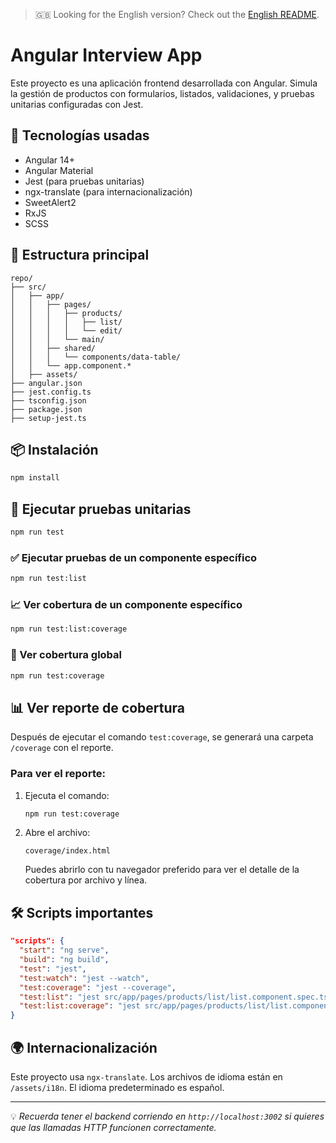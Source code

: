 > 🇬🇧 Looking for the English version? Check out the [English README](./README.md).

# Angular Interview App

Este proyecto es una aplicación frontend desarrollada con Angular. Simula la gestión de productos con formularios, listados, validaciones, y pruebas unitarias configuradas con Jest.

## 🚀 Tecnologías usadas

- Angular 14+
- Angular Material
- Jest (para pruebas unitarias)
- ngx-translate (para internacionalización)
- SweetAlert2
- RxJS
- SCSS

## 📁 Estructura principal

```
repo/
├── src/
│   ├── app/
│   │   ├── pages/
│   │   │   ├── products/
│   │   │   │   ├── list/
│   │   │   │   └── edit/
│   │   │   └── main/
│   │   ├── shared/
│   │   │   └── components/data-table/
│   │   └── app.component.*
│   ├── assets/
├── angular.json
├── jest.config.ts
├── tsconfig.json
├── package.json
├── setup-jest.ts
```

## 📦 Instalación

```bash
npm install
```

## 🧪 Ejecutar pruebas unitarias

```bash
npm run test
```

### ✅ Ejecutar pruebas de un componente específico

```bash
npm run test:list
```

### 📈 Ver cobertura de un componente específico

```bash
npm run test:list:coverage
```

### 🧪 Ver cobertura global

```bash
npm run test:coverage
```

## 📊 Ver reporte de cobertura

Después de ejecutar el comando `test:coverage`, se generará una carpeta `/coverage` con el reporte.

### Para ver el reporte:

1. Ejecuta el comando:
   ```bash
   npm run test:coverage
   ```
2. Abre el archivo:
   ```
   coverage/index.html
   ```
   Puedes abrirlo con tu navegador preferido para ver el detalle de la cobertura por archivo y línea.

## 🛠 Scripts importantes

```json
"scripts": {
  "start": "ng serve",
  "build": "ng build",
  "test": "jest",
  "test:watch": "jest --watch",
  "test:coverage": "jest --coverage",
  "test:list": "jest src/app/pages/products/list/list.component.spec.ts",
  "test:list:coverage": "jest src/app/pages/products/list/list.component.spec.ts --coverage"
}
```

## 🌍 Internacionalización

Este proyecto usa `ngx-translate`. Los archivos de idioma están en `/assets/i18n`. El idioma predeterminado es español.

---

💡 *Recuerda tener el backend corriendo en `http://localhost:3002` si quieres que las llamadas HTTP funcionen correctamente.*
